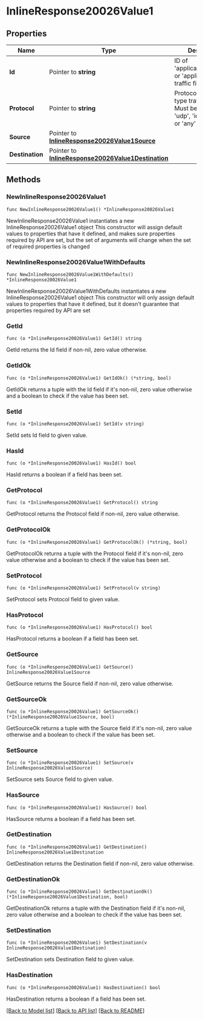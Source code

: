 # InlineResponse20026Value1

## Properties

Name | Type | Description | Notes
------------ | ------------- | ------------- | -------------
**Id** | Pointer to **string** | ID of &#39;applicationCategory&#39; or &#39;application&#39; type traffic filter | [optional] 
**Protocol** | Pointer to **string** | Protocol of &#39;custom&#39; type traffic filter. Must be one of: &#39;tcp&#39;, &#39;udp&#39;, &#39;icmp&#39;, &#39;icmp6&#39; or &#39;any&#39; | [optional] 
**Source** | Pointer to [**InlineResponse20026Value1Source**](InlineResponse20026Value1Source.md) |  | [optional] 
**Destination** | Pointer to [**InlineResponse20026Value1Destination**](InlineResponse20026Value1Destination.md) |  | [optional] 

## Methods

### NewInlineResponse20026Value1

`func NewInlineResponse20026Value1() *InlineResponse20026Value1`

NewInlineResponse20026Value1 instantiates a new InlineResponse20026Value1 object
This constructor will assign default values to properties that have it defined,
and makes sure properties required by API are set, but the set of arguments
will change when the set of required properties is changed

### NewInlineResponse20026Value1WithDefaults

`func NewInlineResponse20026Value1WithDefaults() *InlineResponse20026Value1`

NewInlineResponse20026Value1WithDefaults instantiates a new InlineResponse20026Value1 object
This constructor will only assign default values to properties that have it defined,
but it doesn't guarantee that properties required by API are set

### GetId

`func (o *InlineResponse20026Value1) GetId() string`

GetId returns the Id field if non-nil, zero value otherwise.

### GetIdOk

`func (o *InlineResponse20026Value1) GetIdOk() (*string, bool)`

GetIdOk returns a tuple with the Id field if it's non-nil, zero value otherwise
and a boolean to check if the value has been set.

### SetId

`func (o *InlineResponse20026Value1) SetId(v string)`

SetId sets Id field to given value.

### HasId

`func (o *InlineResponse20026Value1) HasId() bool`

HasId returns a boolean if a field has been set.

### GetProtocol

`func (o *InlineResponse20026Value1) GetProtocol() string`

GetProtocol returns the Protocol field if non-nil, zero value otherwise.

### GetProtocolOk

`func (o *InlineResponse20026Value1) GetProtocolOk() (*string, bool)`

GetProtocolOk returns a tuple with the Protocol field if it's non-nil, zero value otherwise
and a boolean to check if the value has been set.

### SetProtocol

`func (o *InlineResponse20026Value1) SetProtocol(v string)`

SetProtocol sets Protocol field to given value.

### HasProtocol

`func (o *InlineResponse20026Value1) HasProtocol() bool`

HasProtocol returns a boolean if a field has been set.

### GetSource

`func (o *InlineResponse20026Value1) GetSource() InlineResponse20026Value1Source`

GetSource returns the Source field if non-nil, zero value otherwise.

### GetSourceOk

`func (o *InlineResponse20026Value1) GetSourceOk() (*InlineResponse20026Value1Source, bool)`

GetSourceOk returns a tuple with the Source field if it's non-nil, zero value otherwise
and a boolean to check if the value has been set.

### SetSource

`func (o *InlineResponse20026Value1) SetSource(v InlineResponse20026Value1Source)`

SetSource sets Source field to given value.

### HasSource

`func (o *InlineResponse20026Value1) HasSource() bool`

HasSource returns a boolean if a field has been set.

### GetDestination

`func (o *InlineResponse20026Value1) GetDestination() InlineResponse20026Value1Destination`

GetDestination returns the Destination field if non-nil, zero value otherwise.

### GetDestinationOk

`func (o *InlineResponse20026Value1) GetDestinationOk() (*InlineResponse20026Value1Destination, bool)`

GetDestinationOk returns a tuple with the Destination field if it's non-nil, zero value otherwise
and a boolean to check if the value has been set.

### SetDestination

`func (o *InlineResponse20026Value1) SetDestination(v InlineResponse20026Value1Destination)`

SetDestination sets Destination field to given value.

### HasDestination

`func (o *InlineResponse20026Value1) HasDestination() bool`

HasDestination returns a boolean if a field has been set.


[[Back to Model list]](../README.md#documentation-for-models) [[Back to API list]](../README.md#documentation-for-api-endpoints) [[Back to README]](../README.md)


